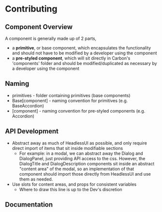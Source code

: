 # Contributing

## Component Overview

A component is generally made up of 2 parts,

- a **primitive**, or base component, which encapsulates the functionality and should not have to be modified by a developer using the component
- a **pre-styled component**, which will sit directly in Carbon's 'components' folder and should be modified/duplicated as necessary by a developer using the component

## Naming

- primitives - folder containing primitives (base components)
- Base[component] - naming convention for primitives (e.g. BaseAccordion)
- [component] - naming convention for pre-styled components (e.g. Accordion)

## API Development

- Abstract away as much of HeadlessUI as possible, and only require direct import of items that sit inside modifiable sections
  - For example: in a modal, we can abstract away the Dialog and DialogPanel, just providing API access to the css. However, the DialogTitle and DialogDescription components sit inside an abstract "content area" of the modal, so an implementation of that component should import those directly from HeadlessUI and use them as needed.
- Use slots for content areas, and props for consistent variables
  - Where to draw this line is up to the Dev's discretion

## Documentation
